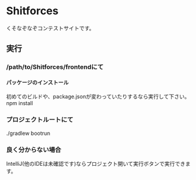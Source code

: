 # Shitforces

くそなぞなぞコンテストサイトです。<br>

## 実行
### /path/to/Shitforces/frontendにて
#### パッケージのインストール
初めてのビルドや、package.jsonが変わっていたりするなら実行して下さい。<br>
npm install

### プロジェクトルートにて
./gradlew bootrun

### 良く分からない場合
IntelliJ(他のIDEは未確認です)ならプロジェクト開いて実行ボタンで実行できます。